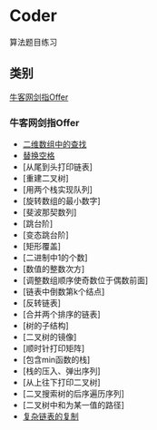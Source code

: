 # Coder
算法题目练习

## 类别
[牛客网剑指Offer](###牛客网剑指Offer)

### 牛客网剑指Offer
+ [二维数组中的查找](https://github.com/gx-white/Coder/tree/master/%E5%89%91%E6%8C%87Offer/searchIn2DArray)
+ [替换空格]()
+ [从尾到头打印链表]
+ [重建二叉树]
+ [用两个栈实现队列]
+ [旋转数组的最小数字]
+ [斐波那契数列]
+ [跳台阶]
+ [变态跳台阶]
+ [矩形覆盖]
+ [二进制中1的个数]
+ [数值的整数次方]
+ [调整数组顺序使奇数位于偶数前面]
+ [链表中倒数第k个结点]
+ [反转链表]
+ [合并两个排序的链表]
+ [树的子结构]
+ [二叉树的镜像]
+ [顺时针打印矩阵]
+ [包含min函数的栈]
+ [栈的压入、弹出序列]
+ [从上往下打印二叉树]
+ [二叉搜索树的后序遍历序列]
+ [二叉树中和为某一值的路径]
+ [复杂链表的复制](https://github.com/gx-white/Coder/tree/master/%E5%89%91%E6%8C%87Offer/Clone)
